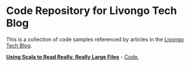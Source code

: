 # Code Repository for Livongo Tech Blog

This is a collection of code samples referenced by articles in
the [Livongo Tech Blog](https://techblog.livongo.com/).

[**Using Scala to Read Really, Really Large Files**](https://techblog.livongo.com/using-scala-to-read-really-really-large-files-part-0-introduction) - [Code](using-scala-to-read-really-really-large-files/README.md), 

